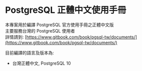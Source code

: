 # PostgreSQL 正體中文使用手冊

本專案用於編譯 PostgreSQL 官方使用手冊之正體中文版  
主要服務台灣的 PostgreSQL 使用者  
詳情請到: [https://www.gitbook.com/book/pgsql-tw/documents/](https://www.gitbook.com/book/pgsql-tw/documents/)

目前編譯的語言及版本為:

* 台灣正體中文, PostgreSQL 10



